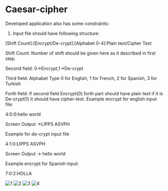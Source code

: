 # Caesar-cipher
Developed application also has some constraints:

1) Input file should have following structure:

[Shift Count]:[Encrypt/De-crypt]:[Alphabet 0-4]:Plain text/Cipher Text

Shift Count: Number of shift should be given here as it described in first step.

Second field: 0->Encrypt,1->De-crypt

Third field: Alphabet Type 0 for English, 1 for French, 2 for Spanish, 3 for Turkish

Forth field: If second field Encrypt(0) forth part should have plain text  if  it is De-crypt(1) it should have cipher-text.
Example encrypt for english input file:

4:0:0:hello world    

Screen Output ->LIPPS ASVPH

Example for de-crypt input file

4:1:0:LIPPS ASVPH

Screen Output -> hello world

Example encrypt for Spanish input:

7:0:2:HOLLA

![1](https://user-images.githubusercontent.com/76902107/114233300-c03f3500-9985-11eb-80f4-e796d42fe90f.PNG)
![2](https://user-images.githubusercontent.com/76902107/114233306-c208f880-9985-11eb-858c-86b36c36e80f.PNG)
![3](https://user-images.githubusercontent.com/76902107/114233307-c208f880-9985-11eb-9802-3633c70e096e.PNG)
![4](https://user-images.githubusercontent.com/76902107/114233404-f086d380-9985-11eb-971c-e992e9a6fed2.PNG)
